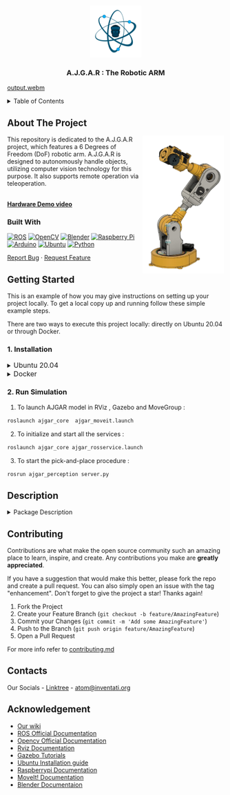 <!-- PROJECT LOGO -->
<br />
<div align="center">
  <a href="https://github.com/atom-robotics-lab/assets/blob/main/logo_1.png?raw=true">
    <img src="https://github.com/atom-robotics-lab/assets/blob/main/logo_1.png?raw=true" alt="Logo" width="120" height="120">
  </a>
<h3 align="center">A.J.G.A.R : The Robotic ARM </h3>
</div>

 [output.webm](https://github.com/atom-robotics-lab/robotic-arm-atom/assets/51917087/9ba4962f-4965-475e-b2bd-1a0d13727685)

<!-- TABLE OF CONTENTS -->
<details>
  <summary>Table of Contents</summary>
  <ol>
    <li>
      <a href="#about-the-project">About The Project</a>
      <ul>
        <li><a href="#built-with">Built With</a></li>
      </ul>
    </li>
    <li>
      <a href="#getting-started">Getting Started</a>
      <ul>
        <li><a href="#installation ">Installation</a></li>
        <li><a href="#run-simulation">Run Simulation</a></li>
      </ul>
    </li>
    <li><a href="#description">Package Description</a></li>
    <li><a href="#contributing">Contributing</a></li>
    <li><a href="#contacts">Contact</a></li>
    <li><a href="#acknowledgement">Acknowledgments</a></li>
  </ol>
</details>

<!-- ABOUT THE PROJECT -->

## About The Project

<p align="right">
<img src="./assets/robotic-arm.png" align="right" width="190px"/ >
 
This repository is dedicated to the A.J.G.A.R project, which features a 6 Degrees of Freedom (DoF) robotic arm. A.J.G.A.R is designed to autonomously handle objects, utilizing computer vision technology for this purpose. It also supports remote operation via teleoperation.</br></br>
</p>
<a href="https://www.youtube.com/watch?v=hW3EiV0Q3Uc"><strong> Hardware Demo video </strong></a>
 
 ### Built With
[![ROS](https://img.shields.io/badge/ros-%230A0FF9.svg?style=for-the-badge&logo=ros&logoColor=white)](https://www.sphinx-docs.org) [![OpenCV](https://img.shields.io/badge/opencv-%23white.svg?style=for-the-badge&logo=opencv&logoColor=white)](https://opencv.org/) [![Blender](https://img.shields.io/badge/blender-%23F5792A.svg?style=for-the-badge&logo=blender&logoColor=white)](https://www.blender.org/) [![Raspberry Pi](https://img.shields.io/badge/-RaspberryPi-C51A4A?style=for-the-badge&logo=Raspberry-Pi)](https://www.raspberrypi.org/) [![Arduino](https://img.shields.io/badge/Arduino-00979D?style=for-the-badge&logo=Arduino&logoColor=white)](https://www.arduino.cc/) [![Ubuntu](https://img.shields.io/badge/Ubuntu-E95420?style=for-the-badge&logo=ubuntu&logoColor=white)](https://ubuntu.com/) [![Python](https://img.shields.io/badge/Python-3776AB?style=for-the-badge&logo=python&logoColor=white)](https://www.python.org/)

<a href="https://github.com/atom-robotics-lab/robotic-arm-atom/issues/new?labels=bug">Report Bug</a> ·
<a href="https://github.com/atom-robotics-lab/robotic-arm-atom/issues/new?labels=enhancement">Request Feature</a>

<!-- GETTING STARTED -->

## Getting Started

This is an example of how you may give instructions on setting up your project locally.
To get a local copy up and running follow these simple example steps.

There are two ways to execute this project locally: directly on Ubuntu 20.04 or through Docker.

### 1. Installation 
<details> 
<summary><span style="font-size:16px;">Ubuntu 20.04</span></summary>
<ol>

This is an example of how to list things you need to use the software and how to install them.

### 1. Prerequisites</b> </br>
 ROS 1 Noetic 
  - Refer to our <a href='https://atom-robotics-lab.github.io/wiki/markdown/ros/installation.html'> ROS installation guide </a>

- Installing ROS Controller dependencies
  ```sh
  sudo apt-get install ros-noetic-ros-control ros-noetic-ros-controllers
  ```
- Installing Freenect dependencies
  ```sh
  sudo apt install libfreenect-dev
  sudo apt-get install ros-noetic-rgbd-launch
  ```

* Opencv

  ```sh
  sudo apt install libopencv-dev python3-opencv
  ```

* MoveIt!
  ```sh
  sudo apt install ros-noetic-moveit
  ```

### 2. Installation

1. Create `ROS Workspace` - robotic_arm_ws
   ```sh
   cd ~
   mkdir robotic_arm_ws/src
   ```
2. Clone the repo inside your `Ros Workspace`
   ```sh
   cd ~/robotic_arm_ws/src
   git clone git@github.com:atom-robotics-lab/robotic-arm-atom.git
   ```
3. Install the Python dependencies
   ```sh
    pip install -r requirements.txt
   ```

4. Build the package
   ```sh
   cd ~/robotic_arm_ws
   catkin_make
   ```
5. Launch the packages file by
   ```sh
   roslaunch <package_name> <launch_file>
   ```


</ol>
</details>

<details> 
<summary><span style="font-size:16px;">Docker</span></summary>
<ol>

### Docker Installation

1. Create `ROS Workspace` - robotic_arm_ws
   ```sh
   cd ~
   mkdir robotic_arm_ws
   ```
2. Clone the repo inside your `ROS Workspace`
   ```sh
   cd ~/robotic_arm_ws/src
   git clone git@github.com:atom-robotics-lab/robotic-arm-atom.git
   ```


1. Install Docker from <a href='https://docs.docker.com/engine/install/ubuntu/'> here </a>

2. Execute the following command to run Docker without using `sudo`

   ```sh
   sudo systemctl enable docker.service
   sudo systemctl enable containerd.service
  
   sudo groupadd docker
   sudo usermod -aG docker $USER
  
   docker context use default
  
   newgrp docker
   ```
3. Install the `nvidia-container-toolkit` from [here](https://docs.nvidia.com/datacenter/cloud-native/container-toolkit/latest/install-guide.html)

4. The command below will build the Docker image

   ```sh
   ./build_image.sh
   ```

5. Run the image using this command

   ```sh
   ./run_image.sh
   ```

   </ol>
     </details>

### 2. Run Simulation

1. To launch AJGAR model in RViz , Gazebo and MoveGroup :

```sh
roslaunch ajgar_core  ajgar_moveit.launch
```

2. To initialize and start all the services :

```sh
roslaunch ajgar_core ajgar_rosservice.launch
```

3. To start the pick-and-place procedure :

```sh
rosrun ajgar_perception server.py
```


<!-- Package Description -->

## Description

<details> 
<summary>Package Description </summary>
<ol>

| Package | Description |
| --- | --- |
| `ajgar_core` | This package contains the core functionalities of the robotic arm, including the main control algorithms and launch files. |
| `ajgar_depend_pkgs` | This package includes the dependencies required for the freenect_stack (alternative for Kinect camera plugin). |
| `ajgar_description` | This package contains the URDF (Unified Robot Description Format) files for the robotic arm. These files describe the robot's physical configuration. |
| `ajgar_hardware` | This package is responsible for interfacing with the physical hardware of the robotic arm. It includes drivers and communication protocols. |
| `ajgar_moveit_config` | This package contains the configuration files for MoveIt, a ROS-based software for motion planning, kinematics, and robot interaction. |
| `ajgar_perception` | This package is responsible for the perception tasks, such as object recognition and environment mapping. |
| `ajgar_sim` | This package contains the simulation environment for the robotic arm. It includes models and simulation worlds. |
| `ajgar_sim_plugins` | This package contains plugins for the simulation environment, currently providing suction functionality. |
| `ur5_description` | This package contains the URDF files for a specific model of the robotic arm, the UR5. |
| `ur5_moveit_config` | This package contains the MoveIt configuration files for the UR5 robotic arm. |


</ol>
</details>

<!-- CONTRIBUTING -->

## Contributing

Contributions are what make the open source community such an amazing place to learn, inspire, and create. Any contributions you make are **greatly appreciated**.

If you have a suggestion that would make this better, please fork the repo and create a pull request. You can also simply open an issue with the tag "enhancement".
Don't forget to give the project a star! Thanks again!

1. Fork the Project
2. Create your Feature Branch (`git checkout -b feature/AmazingFeature`)
3. Commit your Changes (`git commit -m 'Add some AmazingFeature'`)
4. Push to the Branch (`git push origin feature/AmazingFeature`)
5. Open a Pull Request

For more info refer to [contributing.md](https://github.com/atom-robotics-lab/robotic-arm-atom/blob/main/contributing.md)

<!-- CONTACTS -->

## Contacts

Our Socials - [Linktree](https://linktr.ee/atomlabs) - atom@inventati.org

<!-- ACKNOWLEDGMENTS-->

## Acknowledgement

- [Our wiki](https://atom-robotics-lab.github.io/wiki)
- [ROS Official Documentation](http://wiki.ros.org/Documentation)
- [Opencv Official Documentation](https://docs.opencv.org/4.x/)
- [Rviz Documentation](http://wiki.ros.org/rviz)
- [Gazebo Tutorials](https://classic.gazebosim.org/tutorials)
- [Ubuntu Installation guide](https://ubuntu.com/tutorials/install-ubuntu-desktop#1-overview)
- [Raspberrypi Documentation](https://www.raspberrypi.com/documentation/)
- [MoveIt! Documentation](https://docs.ros.org/en/kinetic/api/moveit_tutorials/html/index.html)
- [Blender Documentaion](https://docs.blender.org/)

<!-- MARKDOWN LINKS & IMAGES -->
<!-- https://www.markdownguide.org/basic-syntax/#reference-style-links -->

[contributors-shield]: https://img.shields.io/github/contributors/atom-robotics-lab/robotic-arm-atom.svg?style=for-the-badge
[contributors-url]: https://github.com/atom-robotics-lab/robotic-arm-atom/graphs/contributors
[forks-shield]: https://img.shields.io/github/forks/atom-robotics-lab/robotic-arm-atom.svg?style=for-the-badge
[forks-url]: https://github.com/atom-robotics-lab/wiki/network/members
[stars-shield]: https://img.shields.io/github/stars/atom-robotics-lab/robotic-arm-atom.svg?style=for-the-badge
[stars-url]: https://github.com/atom-robotics-lab/wiki/stargazers
[issues-shield]: https://img.shields.io/github/issues/atom-robotics-lab/robotic-arm-atom.svg?style=for-the-badge
[issues-url]: https://github.com/atom-robotics-lab/robotic-arm-atom/issues
[linkedin-shield]: https://img.shields.io/badge/-LinkedIn-black.svg?style=for-the-badge&logo=linkedin&colorB=555
